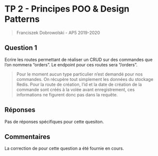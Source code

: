 # TP 2 - Principes POO & Design Patterns

> Franciszek Dobrowolski - AP5 2019-2020 

## Question 1

Ecrire les routes permettant de réaliser un CRUD sur des commandes que l’on nommera “orders”. Le endpoint pour ces routes sera “/orders”.

> Pour le moment aucun type particulier n’est demandé pour nos commandes. On récupère tout simplement les données du stockage Redis.
> Pour la route de création, l’id et la date de création de la commande sont créés à la volée avant enregistrement, ces informations ne figurent donc pas dans la requête.

## Réponses

Pas de réponses spécifiques pour cette quesiton.

## Commentaires

La correction de pour cette question a été fournie en cours.

